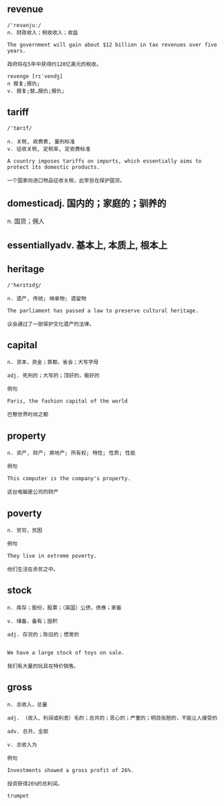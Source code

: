 ## revenue
```
/'revənjuː/
n. 财政收入；税收收入；收益

The government will gain about $12 billion in tax revenues over five years.

政府将在5年中获得约120亿美元的税收。

revenge [rɪˈvendʒ]
n 报复;报仇;
v. 报复;替…报仇;报仇;
```

## tariff
```
/'tærɪf/

n. 关税, 收费表, 量刑标准
v. 征收关税, 定税率, 定收费标准

A country imposes tariffs on imports, which essentially aims to protect its domestic products.

一个国家向进口物品征收关税，此举旨在保护国货。
```
## domesticadj. 国内的；家庭的；驯养的

n. 国货；佣人
## essentiallyadv. 基本上, 本质上, 根本上

## heritage
```
/'herɪtɪdʒ/

n. 遗产, 传统; 继承物; 遗留物

The parliament has passed a law to preserve cultural heritage.

议会通过了一部保护文化遗产的法律。
```
## capital
```
n. 资本，资金；首都，省会；大写字母

adj. 死刑的；大写的；顶好的，极好的

例句

Paris, the fashion capital of the world

巴黎世界时尚之都
```
## property
```
n. 资产, 财产; 房地产; 所有权; 特性; 性质; 性能

例句

This computer is the company's property.

这台电脑是公司的财产
```
## poverty
```
n. 贫穷，贫困

例句

They live in extreme poverty.

他们生活在赤贫之中。
```
## stock
```
n. 库存；股份，股票；（英国）公债，债券；家畜

v. 储备，备有；囤积

adj. 存货的；陈旧的；惯常的


We have a large stock of toys on sale.

我们有大量的玩具在特价销售。
```
## gross
```
n. 总收入，总量

adj. （收入、利润或利息）毛的；总共的；恶心的；严重的；明目张胆的，不能让人接受的

adv. 总共，全部

v. 总收入为

例句

Investments showed a gross profit of 26%.

投资获得26%的总利润。

trumpet
```